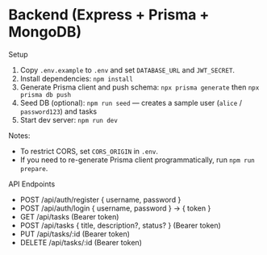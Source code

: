 # Backend (Express + Prisma + MongoDB)

Setup

1. Copy `.env.example` to `.env` and set `DATABASE_URL` and `JWT_SECRET`.
2. Install dependencies: `npm install`
3. Generate Prisma client and push schema: `npx prisma generate` then `npx prisma db push`
4. Seed DB (optional): `npm run seed` — creates a sample user (`alice` / `password123`) and tasks
5. Start dev server: `npm run dev`

Notes:

- To restrict CORS, set `CORS_ORIGIN` in `.env`.
- If you need to re-generate Prisma client programmatically, run `npm run prepare`.

API Endpoints

- POST /api/auth/register { username, password }
- POST /api/auth/login { username, password } -> { token }
- GET /api/tasks (Bearer token)
- POST /api/tasks { title, description?, status? } (Bearer token)
- PUT /api/tasks/:id (Bearer token)
- DELETE /api/tasks/:id (Bearer token)
